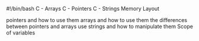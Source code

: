 #!/bin/bash
C - Arrays
C - Pointers
C - Strings
Memory Layout

pointers and how to use them
arrays and how to use them
the differences between pointers and arrays
use strings and how to manipulate them
Scope of variables
